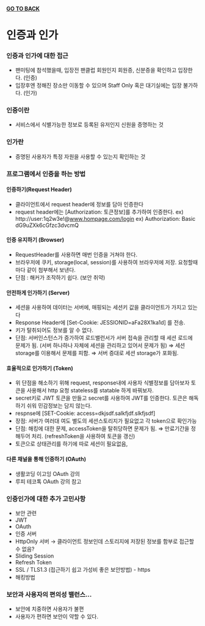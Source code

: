 #### [GO TO BACK](../README.md)
# 인증과 인가

### 인증과 인가에 대한 접근
- 팬미팅에 참석했을때, 입장전 팬클럽 회원인지 회원증, 신분증을 확인하고 입장한다. (인증)
- 입장후엔 정해진 장소만 이동할 수 있으며 Staff Only 혹은 대기실에는 입장 불가하다. (인가)

### 인증이란
- 서비스에서 식별가능한 정보로 등록된 유저인지 신원을 증명하는 것

### 인가란
- 증명된 사용자가 특정 자원을 사용할 수 있는지 확인하는 것

### 프로그램에서 인증을 하는 방법 
#### 인증하기(Request Header)
- 클라이언트에서 request header에 정보를 담아 인증한다
- request header에는 [Authorization: 토큰정보]를 추가하여 인증한다.
ex) http://user:1q2w3e!@www.hompage.com/login
ex) Authorization: Basic dG9uZXk6cGfzc3dvcmQ

#### 인증 유지하기 (Browser)
- RequestHeader를 사용하면 매번 인증을 거쳐야 한다.
- 브라우저에 쿠키, storage(local, session)를 사용하여 브라우저에 저장. 요청할때마다 같이 첨부해서 보낸다.
- 단점 : 해커가 조작하기 쉽다. (보안 취약)

#### 안전하게 인가하기 (Server)
- 세션을 사용하여 데이터는 서버에, 매핑되는 세션키 값을 클라이언트가 가지고 있는다
- Response Header에 [Set-Cookie: JESSIONID=aFa28X1ka1d] 를 전송.
- 키가 탈취되어도 정보를 알 수 없다.
- 단점: 서버인스턴스가 증가하여 로드밸런서가 서버 접속을 관리할 때 세션 로드에 문제가 됨.
(서버 하나하나 자체에 세션을 관리하고 있어서 문제가 됨)
⇒ 세션 storage를 이용해서 문제를 피함.  ⇒ 서버 증대로 세션 storage가 포화됨.

#### 효율적으로 인가하기 (Token)
- 위 단점을 해소하기 위해 request, response내에 사용자 식별정보를 담아보자
토큰을 사용해서 http 요청 stateless를 statable 하게 바꿔보자.
- secret키로 JWT 토큰을 만들고 secret를 사용하여 JWT를 인증한다.
토큰은 해독하기 쉬워 민감정보는 담지 않는다.
- respnse에 [SET-Cookie: access=dkjsdf.salkfjdf.slkfjsdf]
- 장점: 서버가 여러대 여도 별도의 세션스토리지가 필요없고 각 token으로 확인가능
- 단점: 해킹에 대한 문제, accessToken을 탈취당하면 문제가 됨.
⇒ 만료기간을 정해두어 처리. (refreshToken을 사용하여 토큰을 갱신)
- 토큰으로 상태관리를 하기에 따로 세션이 필요없음,

#### 다른 채널을 통해 인증하기 (OAuth)
- 생활코딩 이고잉 OAuth 강의
- 루피 테코톡 OAuth 강의 참고

### 인증인가에 대한 추가 고민사항
- 보안 관련
- JWT
- OAuth
- 인증 서버
- HttpOnly 서버 → 클라이언트 정보인데 스토리지에 저장된 정보를 함부로 접근할 수 없음?
- Sliding Session
- Refresh Token
- SSL / TLS1.3 (접근하기 쉽고 가성비 좋은 보안방법) - https
- 해킹방법

### 보안과 사용자의 편의성 밸런스...    
- 보안에 치중하면 사용자가 불편
- 사용자가 편하면 보안이 약할 수 있다.
